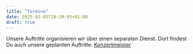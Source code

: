 ```yaml
---
title: "Termine"
date: 2025-02-05T20:39:03+01:00
draft: true
---
```


Unsere Auftritte organisieren wir über einen separaten Dienst. Dort findest Du auch unsere geplanten Auftritte: [Konzertmeister](https://www.konzertmeister.site/site/12266)
